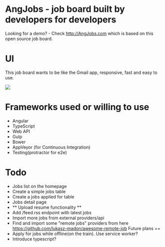AngJobs - job board built by developers for developers
=======

Looking for a demo? - Check http://AngJobs.com which is based on this open source job board.


UI
====

This job board wants to be like the Gmail app, responsive, fast and easy to use. 


![](https://angjobs.com/angjobs-preview.png)

Frameworks used or willing to use
==
- Angular
- TypeScript
- Web API
- Gulp
- Bower
- AppVeyor (for Continuous Integration)
- Testing(protractor for e2e)

Todo
===
+  Jobs list on the homepage
+  Create a simple jobs table
+  Create a jobs applied for table
+  Jobs detail page
+  ** Upload resume functionality **
+ Add  /feed.rss endpoint with latest jobs
+ Import more jobs from external providers/api
+ Find and import some "remote jobs" providers from here https://github.com/lukasz-madon/awesome-remote-job
Future plans
==
+  Apply for jobs while offline(on the train). Use service worker?
+  Introduce typescript?
